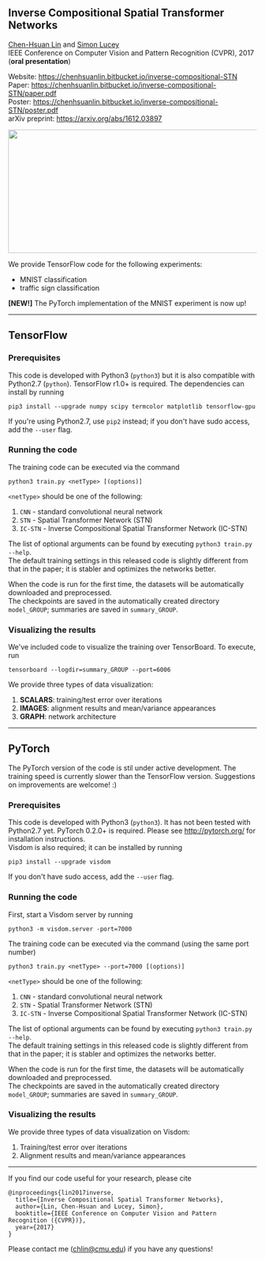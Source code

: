 ## Inverse Compositional Spatial Transformer Networks
[Chen-Hsuan Lin](https://chenhsuanlin.bitbucket.io/)
and [Simon Lucey](http://www.simonlucey.com/)  
IEEE Conference on Computer Vision and Pattern Recognition (CVPR), 2017 (**oral presentation**)  

Website: https://chenhsuanlin.bitbucket.io/inverse-compositional-STN  
Paper: https://chenhsuanlin.bitbucket.io/inverse-compositional-STN/paper.pdf  
Poster: https://chenhsuanlin.bitbucket.io/inverse-compositional-STN/poster.pdf   
arXiv preprint: https://arxiv.org/abs/1612.03897

<p align="center"><img src="https://www.andrew.cmu.edu/user/chenhsul/images/ICSTN2.png" width=600 height=250></p>

We provide TensorFlow code for the following experiments:
- MNIST classification
- traffic sign classification

**[NEW!]** The PyTorch implementation of the MNIST experiment is now up!  

--------------------------------------

## TensorFlow

### Prerequisites  
This code is developed with Python3 (`python3`) but it is also compatible with Python2.7 (`python`). TensorFlow r1.0+ is required. The dependencies can install by running
```
pip3 install --upgrade numpy scipy termcolor matplotlib tensorflow-gpu
```
If you're using Python2.7, use `pip2` instead; if you don't have sudo access, add the `--user` flag.  

### Running the code  
The training code can be executed via the command
```
python3 train.py <netType> [(options)]
```
`<netType>` should be one of the following:  
1. `CNN` - standard convolutional neural network  
2. `STN` - Spatial Transformer Network (STN)  
3. `IC-STN` - Inverse Compositional Spatial Transformer Network (IC-STN)  

The list of optional arguments can be found by executing `python3 train.py --help`.  
The default training settings in this released code is slightly different from that in the paper; it is stabler and optimizes the networks better.  

When the code is run for the first time, the datasets will be automatically downloaded and preprocessed.  
The checkpoints are saved in the automatically created directory `model_GROUP`; summaries are saved in `summary_GROUP`.

### Visualizing the results  
We've included code to visualize the training over TensorBoard. To execute, run
```
tensorboard --logdir=summary_GROUP --port=6006
```

We provide three types of data visualization:  
1. **SCALARS**: training/test error over iterations  
2. **IMAGES**: alignment results and mean/variance appearances  
3. **GRAPH**: network architecture

--------------------------------------

## PyTorch

The PyTorch version of the code is stil under active development. The training speed is currently slower than the TensorFlow version. Suggestions on improvements are welcome! :)

### Prerequisites  
This code is developed with Python3 (`python3`). It has not been tested with Python2.7 yet. PyTorch 0.2.0+ is required. Please see http://pytorch.org/ for installation instructions.  
Visdom is also required; it can be installed by running
```
pip3 install --upgrade visdom
```
If you don't have sudo access, add the `--user` flag.  

### Running the code  
First, start a Visdom server by running
```
python3 -m visdom.server -port=7000
```
The training code can be executed via the command (using the same port number)
```
python3 train.py <netType> --port=7000 [(options)]
```
`<netType>` should be one of the following:  
1. `CNN` - standard convolutional neural network  
2. `STN` - Spatial Transformer Network (STN)  
3. `IC-STN` - Inverse Compositional Spatial Transformer Network (IC-STN)  

The list of optional arguments can be found by executing `python3 train.py --help`.  
The default training settings in this released code is slightly different from that in the paper; it is stabler and optimizes the networks better.  

When the code is run for the first time, the datasets will be automatically downloaded and preprocessed.  
The checkpoints are saved in the automatically created directory `model_GROUP`; summaries are saved in `summary_GROUP`.

### Visualizing the results  
We provide three types of data visualization on Visdom:  
1. Training/test error over iterations  
2. Alignment results and mean/variance appearances  

--------------------------------------

If you find our code useful for your research, please cite
```
@inproceedings{lin2017inverse,
  title={Inverse Compositional Spatial Transformer Networks},
  author={Lin, Chen-Hsuan and Lucey, Simon},
  booktitle={IEEE Conference on Computer Vision and Pattern Recognition ({CVPR})},
  year={2017}
}
```

Please contact me (chlin@cmu.edu) if you have any questions!


